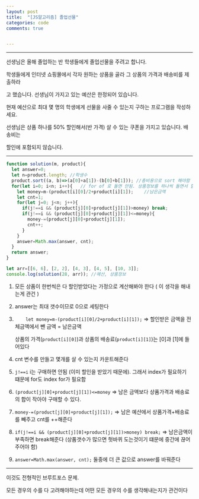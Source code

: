 ```yaml
---
layout: post
title:  "[JS알고리즘] 졸업선물"
categories: code 
comments: true


---
```






---

선생님은 올해 졸업하는 반 학생들에게 졸업선물을 주려고 합니다.

학생들에게 인터넷 쇼핑몰에서 각자 원하는 상품을 골라 그 상품의 가격과 배송비를 제출하라

고 했습니다. 선생님이 가지고 있는 예산은 한정되어 있습니다.

현재 예산으로 최대 몇 명의 학생에게 선물을 사줄 수 있는지 구하는 프로그램을 작성하세요.

선생님은 상품 하나를 50% 할인해서(반 가격) 살 수 있는 쿠폰을 가지고 있습니다. 배송비는

할인에 포함되지 않습니다.

---





~~~javascript
function solution(m, product){
  let answer=0;
  let n=product.length;	//학생수
  product.sort((a, b)=>(a[0]+a[1])-(b[0]+b[1])); //총비용으로 sort 해야함
  for(let i=0; i<n; i++){	// for of 로 돌면 안됨. 상품정보를 하나씩 돌면서 할인받는다고 가정해봄
    let money=m-(product[i][0]/2+product[i][1]);	//남은금액
    let cnt=1;
    for(let j=0; j<n; j++){
      if(j!==i && (product[j][0]+product[j][1])>money) break;
      if(j!==i && (product[j][0]+product[j][1])<=money){
        money-=(product[j][0]+product[j][1]);
        cnt++;
      }
    }
    answer=Math.max(answer, cnt);
  }  
  return answer;
}

let arr=[[6, 6], [2, 2], [4, 3], [4, 5], [10, 3]];
console.log(solution(28, arr));	//예산, 상품정보
~~~



1. 모든 상품이 한번씩은 다 할인받았다는 가정으로 계산해봐야 한다 ( 이 생각을 해내는게 관건 )

2. answer는 최대 갯수이므로 0으로 세팅한다

3. `    let money=m-(product[i][0]/2+product[i][1]);` => 할인받은 금액을 전체금액에서 뺀 금액 = 남은금액

   상품의 가격(`product[i][0]`)과 상품의 배송료(`product[i][1]`)는 [0]과 [1]에 들어있다

4. cnt 변수를 만들고 몇개를 살 수 있는지 카운트해준다

5. `j!==i` i는 구매하면 안됨 (이미 할인을 받았기 때문에). 그래서 index가 필요하기 떄문에 for도 index for가 필요함

6. `(product[j][0]+product[j][1])<=money` => 남은 금액보다 상품가격과 배송료의 합이 작아야 구매할 수 있다.

7. `money-=(product[j][0]+product[j][1]);` => 남은 예산에서 상품가격+배송료를 빼주고 cnt를 ++해준다

8. `if(j!==i && (product[j][0]+product[j][1])>money) break;` => 남은금액이 부족하면 break해준다 (상품갯수가 많으면 헛바퀴 도는것이기 떄문에 중간에 끊어주어야 함)

9. `answer=Math.max(answer, cnt);` 둘중에 더 큰 값으로 answer를 바꿔준다

---

이것도 전형적인 브루트포스 문제.

모든 경우의 수를 다 고려해야하는데 어떤 모든 경우의 수를 생각해내는지가 관건이다 

